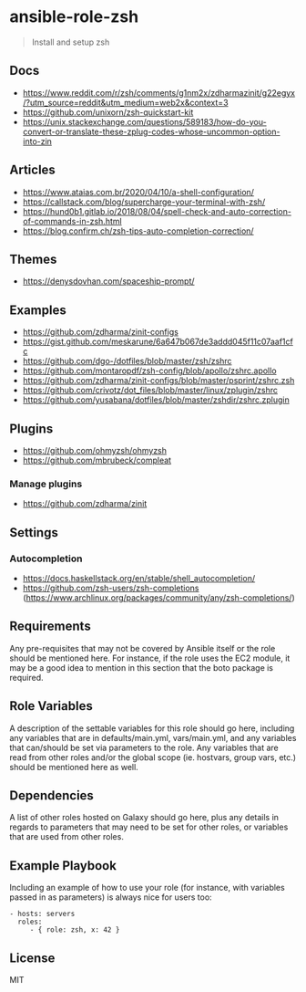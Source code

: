 # ansible-role-zsh

> Install and setup zsh

## Docs

- https://www.reddit.com/r/zsh/comments/g1nm2x/zdharmazinit/g22egyx/?utm_source=reddit&utm_medium=web2x&context=3
- https://github.com/unixorn/zsh-quickstart-kit
- https://unix.stackexchange.com/questions/589183/how-do-you-convert-or-translate-these-zplug-codes-whose-uncommon-option-into-zin

## Articles

- https://www.ataias.com.br/2020/04/10/a-shell-configuration/
- https://callstack.com/blog/supercharge-your-terminal-with-zsh/
- https://hund0b1.gitlab.io/2018/08/04/spell-check-and-auto-correction-of-commands-in-zsh.html
- https://blog.confirm.ch/zsh-tips-auto-completion-correction/

## Themes

- https://denysdovhan.com/spaceship-prompt/

## Examples

- https://github.com/zdharma/zinit-configs
- https://gist.github.com/meskarune/6a647b067de3addd045f11c07aaf1cfc
- https://github.com/dgo-/dotfiles/blob/master/zsh/zshrc
- https://github.com/montaropdf/zsh-config/blob/apollo/zshrc.apollo
- https://github.com/zdharma/zinit-configs/blob/master/psprint/zshrc.zsh
- https://github.com/crivotz/dot_files/blob/master/linux/zplugin/zshrc
- https://github.com/yusabana/dotfiles/blob/master/zshdir/zshrc.zplugin

## Plugins

- https://github.com/ohmyzsh/ohmyzsh
- https://github.com/mbrubeck/compleat

### Manage plugins

- https://github.com/zdharma/zinit

## Settings

### Autocompletion

- https://docs.haskellstack.org/en/stable/shell_autocompletion/
- https://github.com/zsh-users/zsh-completions (https://www.archlinux.org/packages/community/any/zsh-completions/)

## Requirements

Any pre-requisites that may not be covered by Ansible itself or the role should be mentioned here. For instance, if the
role uses the EC2 module, it may be a good idea to mention in this section that the boto package is required.

## Role Variables

A description of the settable variables for this role should go here, including any variables that are in
defaults/main.yml, vars/main.yml, and any variables that can/should be set via parameters to the role. Any variables
that are read from other roles and/or the global scope (ie. hostvars, group vars, etc.) should be mentioned here as
well.

## Dependencies

A list of other roles hosted on Galaxy should go here, plus any details in regards to parameters that may need to be set
for other roles, or variables that are used from other roles.

## Example Playbook

Including an example of how to use your role (for instance, with variables passed in as parameters) is always nice for
users too:

    - hosts: servers
      roles:
         - { role: zsh, x: 42 }

## License

MIT
